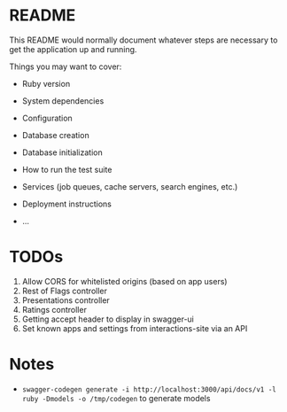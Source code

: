 # README

This README would normally document whatever steps are necessary to get the
application up and running.

Things you may want to cover:

* Ruby version

* System dependencies

* Configuration

* Database creation

* Database initialization

* How to run the test suite

* Services (job queues, cache servers, search engines, etc.)

* Deployment instructions

* ...

# TODOs

1. Allow CORS for whitelisted origins (based on app users)
2. Rest of Flags controller
2. Presentations controller
3. Ratings controller
4. Getting accept header to display in swagger-ui
5. Set known apps and settings from interactions-site via an API

# Notes

* `swagger-codegen generate -i http://localhost:3000/api/docs/v1 -l ruby -Dmodels -o /tmp/codegen` to generate models
